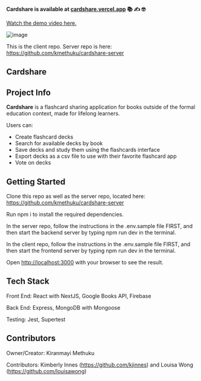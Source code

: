 **Cardshare is available at [cardshare.vercel.app](https://cardshare.vercel.app) 📚 ✍ 🤓**

[Watch the demo video here.](https://youtu.be/ZjXqT6X9KGs)

![image](https://user-images.githubusercontent.com/74379281/123908714-c281b180-d92c-11eb-9f8d-ab1a31f2e3a0.png)

This is the client repo. Server repo is here: https://github.com/kmethuku/cardshare-server

## Cardshare

## Project Info

**Cardshare** is a flashcard sharing application for books outside of the formal education context, made for lifelong learners.

Users can: 
  * Create flashcard decks
  * Search for available decks by book
  * Save decks and study them using the flashcards interface
  * Export decks as a csv file to use with their favorite flashcard app
  * Vote on decks

## Getting Started

Clone this repo as well as the server repo, located here: https://github.com/kmethuku/cardshare-server

Run npm i to install the required dependencies.

In the server repo, follow the instructions in the .env.sample file FIRST, and then start the backend server by typing npm run dev in the terminal.

In the client repo, follow the instructions in the .env.sample file FIRST, and then start the frontend server by typing npm run dev in the terminal.

Open [http://localhost:3000](http://localhost:3000) with your browser to see the result.

## Tech Stack

Front End: React with NextJS, Google Books API, Firebase

Back End: Express, MongoDB with Mongoose

Testing: Jest, Supertest

## Contributors

Owner/Creator: Kiranmayi Methuku

Contributors: Kimberly Innes (https://github.com/kjinnes) and Louisa Wong (https://github.com/louisawong)
